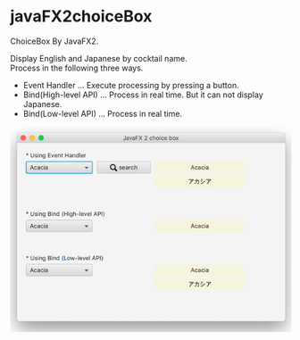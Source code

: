 # javaFX2choiceBox

ChoiceBox By JavaFX2.

Display English and Japanese by cocktail name.  
Process in the following three ways.

* Event Handler ... Execute processing by pressing a button.
* Bind(High-level API) ... Process in real time. But it can not display Japanese.
* Bind(Low-level API) ... Process in real time.

![javaFX2choiceBox](/javaFX2choiceBox.png)
